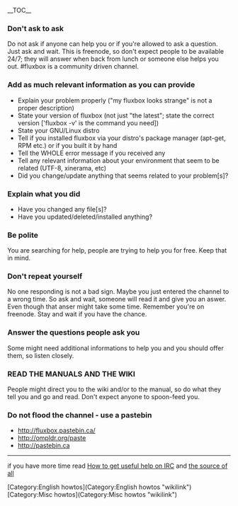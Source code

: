 \_\_TOC\_\_

### Don't ask to ask

Do not ask if anyone can help you or if you're allowed to ask a question. Just ask and wait. This is freenode, so don't expect people to be available 24/7; they will answer when back from lunch or someone else helps you out. \#fluxbox is a community driven channel.

### Add as much relevant information as you can provide

-   Explain your problem properly ("my fluxbox looks strange" is not a proper description)
-   State your version of fluxbox (not just "the latest"; state the correct version ['fluxbox -v' is the command you need])
-   State your GNU/Linux distro
-   Tell if you installed fluxbox via your distro's package manager (apt-get, RPM etc.) or if you built it by hand
-   Tell the WHOLE error message if you received any
-   Tell any relevant information about your environment that seem to be related (UTF-8, xinerama, etc)
-   Did you change/update anything that seems related to your problem[s]?

### Explain what you did

-   Have you changed any file[s]?
-   Have you updated/deleted/installed anything?

### Be polite

You are searching for help, people are trying to help you for free. Keep that in mind.

### Don't repeat yourself

No one responding is not a bad sign. Maybe you just entered the channel to a wrong time. So ask and wait, someone will read it and give you an aswer. Even though that anser might take some time. Remember you're on freenode. Stay and wait if you have the chance.

### Answer the questions people ask you

Some might need additional informations to help you and you should offer them, so listen closely.

### READ THE MANUALS AND THE WIKI

People might direct you to the wiki and/or to the manual, so do what they tell you and go and read. Don't expect anyone to spoon-feed you.

### Do not flood the channel - use a pastebin

-   <http://fluxbox.pastebin.ca/>
-   <http://ompldr.org/paste>
-   <http://pastebin.ca>

* * * * *

if you have more time read [How to get useful help on IRC](http://workaround.org/moin/GettingHelpOnIrc) and [the source of all](http://www.catb.org/~esr/faqs/smart-questions.html)

[Category:English howtos](Category:English howtos "wikilink") [Category:Misc howtos](Category:Misc howtos "wikilink")
